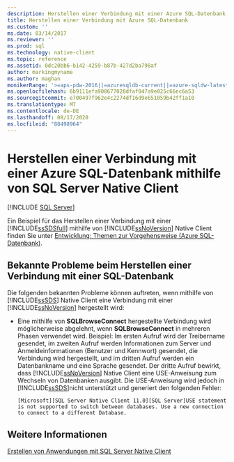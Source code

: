 ```yaml
---
description: Herstellen einer Verbindung mit einer Azure SQL-Datenbank mithilfe von SQL Server Native Client
title: Herstellen einer Verbindung mit Azure SQL-Datenbank
ms.custom: ''
ms.date: 03/14/2017
ms.reviewer: ''
ms.prod: sql
ms.technology: native-client
ms.topic: reference
ms.assetid: 0dc20bb6-b142-4259-b87b-427d2ba798af
author: markingmyname
ms.author: maghan
monikerRange: '>=aps-pdw-2016||=azuresqldb-current||=azure-sqldw-latest||>=sql-server-2016||=sqlallproducts-allversions||>=sql-server-linux-2017||=azuresqldb-mi-current'
ms.openlocfilehash: 6b9111efa908677028dfaf047a9e025c66ec6a53
ms.sourcegitcommit: e700497f962e4c2274df16d9e651059b42ff1a10
ms.translationtype: MT
ms.contentlocale: de-DE
ms.lasthandoff: 08/17/2020
ms.locfileid: "88498964"
---
```

# <a name="connecting-to-an-azure-sql-database-using-sql-server-native-client"></a>Herstellen einer Verbindung mit einer Azure SQL-Datenbank mithilfe von SQL Server Native Client
[!INCLUDE [SQL Server](../../../includes/applies-to-version/sql-asdb-asdbmi-asa-pdw.md)]

  Ein Beispiel für das Herstellen einer Verbindung mit einer [!INCLUDE[ssSDSfull](../../../includes/sssdsfull-md.md)] mithilfe von [!INCLUDE[ssNoVersion](../../../includes/ssnoversion-md.md)] Native Client finden Sie unter [Entwicklung: Themen zur Vorgehensweise (Azure SQL-Datenbank)](https://msdn.microsoft.com/library/ee621787.aspx).  
  
## <a name="known-issues-when-connecting-to-a-sql-database"></a>Bekannte Probleme beim Herstellen einer Verbindung mit einer SQL-Datenbank  
 Die folgenden bekannten Probleme können auftreten, wenn mithilfe von [!INCLUDE[ssSDS](../../../includes/sssds-md.md)] Native Client eine Verbindung mit einer [!INCLUDE[ssNoVersion](../../../includes/ssnoversion-md.md)] hergestellt wird:  
  
-   Eine mithilfe von **SQLBrowseConnect** hergestellte Verbindung wird möglicherweise abgelehnt, wenn **SQLBrowseConnect** in mehreren Phasen verwendet wird.  Beispiel: Im ersten Aufruf wird der Treibername gesendet, im zweiten Aufruf werden Informationen zum Server und Anmeldeinformationen (Benutzer und Kennwort) gesendet, die Verbindung wird hergestellt, und im dritten Aufruf werden ein Datenbankname und eine Sprache gesendet.  Der dritte Aufruf bewirkt, dass [!INCLUDE[ssNoVersion](../../../includes/ssnoversion-md.md)] Native Client eine USE-Anweisung zum Wechseln von Datenbanken ausgibt. Die USE-Anweisung wird jedoch in [!INCLUDE[ssSDS](../../../includes/sssds-md.md)]nicht unterstützt und generiert den folgenden Fehler:  
  
    ```  
    [Microsoft][SQL Server Native Client 11.0][SQL Server]USE statement is not supported to switch between databases. Use a new connection to connect to a different Database.  
    ```  
  
## <a name="see-also"></a>Weitere Informationen  
 [Erstellen von Anwendungen mit SQL Server Native Client](../../../relational-databases/native-client/applications/building-applications-with-sql-server-native-client.md)  
  
  
